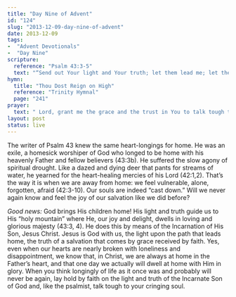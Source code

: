 ```yaml
---
title: "Day Nine of Advent"
id: "124"
slug: "2013-12-09-day-nine-of-advent"
date: 2013-12-09
tags: 
-  "Advent Devotionals"
-  "Day Nine"
scripture: 
  reference: "Psalm 43:3-5"
  text: "“Send out Your light and Your truth; let them lead me; let them bring me to Your holy hill and to Your dwelling! Then I will go to the altar of God, to God my exceeding joy, and I will praise You with the lyre, O God, my God. Why are you cast down, O my soul, and why are you in turmoil within me? Hope in God; for I shall again praise Him, my salvation and my God.”"
hymn: 
  title: "Thou Dost Reign on High"
  reference: "Trinity Hymnal"
  page: "241"
prayer: 
  text: " Lord, grant me the grace and the trust in You to talk tough to my cringing soul, saying, “Why are you downcast? Why so disturbed?” I will put my hope in You and yet praise You, my Savior and my God. Amen."
layout: post
status: live
---
```


The writer of Psalm 43 knew the same heart-longings for home. He was an exile, a homesick worshiper of God who longed to be home with his heavenly Father and fellow believers (43:3b). He suffered the slow agony of spiritual drought. Like a dazed and dying deer that pants for streams of water, he yearned for the heart-healing mercies of his Lord (42:1,2). That’s the way it is when we are away from home: we feel vulnerable, alone, forgotten, afraid (42:3-10). Our souls are indeed “cast down.” Will we never again know and feel the joy of our salvation like we did before?

*Good news:* God brings His children home! His light and truth guide us to His “holy mountain” where He, our joy and delight, dwells in loving and glorious majesty (43:3, 4). He does this by means of the Incarnation of His Son, Jesus Christ. Jesus is God with us, the light upon the path that leads home, the truth of a salvation that comes by grace received by faith. Yes, even when our hearts are nearly broken with loneliness and disappointment, we know that, in Christ, we are always at home in the Father’s heart, and that one day we actually will dwell at home with Him in glory. When you think longingly of life as it once was and probably will never be again, lay hold by faith on the light and truth of the Incarnate Son of God and, like the psalmist, talk tough to your cringing soul.

